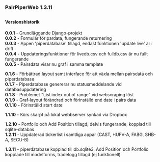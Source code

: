 ### PairPiperWeb 1.3.11

##
#### Versionshistorik<br>
**0.0.1** - Grundläggande Django-projekt <br>
**0.0.2** - Formulär för pardata, fungerande returnering <br>
**0.0.3** - Appen 'piperdatabase' tillagd, endast funktionen 'update live' är i drift <br>
**0.0.4** - Uppdateringsfunktioner för livedb.csv och fulldb.csv är nu fullt fungerande <br>
**0.0.5** - Pairsdata visar nu graf i samma template <br>

**0.1.6** - Förbättrad layout samt interface för att växla mellan pairsdata och piperdatabase <br>
**0.1.7** - Piperdatabase genererar nu statusmeddelande vid databasuppdatering <br>
**0.1.8** - Problemet "List index out of range" vid webscraping löst <br>
**0.1.9** - Graf-layout förändrad och förinställd end date i pairs data <br>
**0.1.10** - Förinställd start date <br>

**1.1.10** - Körs skarpt på lokal webbserver synkad via Dropbox

**1.2.10** - Portfolio och Add Position tillagd, delvis fungerande, kopplad till sqlite-databas<br>
**1.2.11** - Uppdaterad tickerlist i samtliga appar (CAST, HUFV-A, FABG, SHB-A, SECU-B)<br>

**1.3.11** - piperdatabase kopplad till db.sqlite3, Add Position och Portfolio kopplade till modelforms, tradelogg tillagd (ej funktionell)<br>
